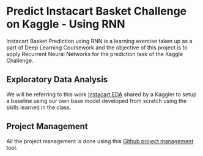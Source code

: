 # Predict Instacart Basket Challenge on Kaggle - Using RNN
Instacart Basket Prediction using RNN is a learning exercise taken up as a part of Deep Learning Coursework and the objective of this project is to apply Recurrent Neural Networks for the prediction task of the Kaggle Challenge.


## Exploratory Data Analysis
We will be referring to this work [Instacart EDA](https://www.kaggle.com/philippsp/exploratory-analysis-instacart) shared by a Kaggler to setup a baseline using our own base model developed from scratch using the skills learned in the class.

## Project Management 
All the project management is done using this [Github project management](https://github.com/rem0temeth0d/instabasket_rnn/projects/1) tool.